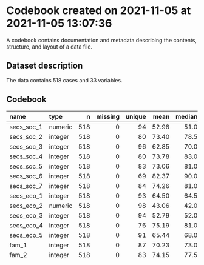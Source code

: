 Codebook created on 2021-11-05 at 2021-11-05 13:07:36
================

A codebook contains documentation and metadata describing the contents,
structure, and layout of a data file.

## Dataset description

The data contains 518 cases and 33 variables.

## Codebook

| name         | type    |   n | missing | unique |  mean | median | mode |    sd | min | max | range |  skew | skew\_2se |  kurt | kurt\_2se |
|:-------------|:--------|----:|--------:|-------:|------:|-------:|-----:|------:|----:|----:|------:|------:|----------:|------:|----------:|
| secs\_soc\_1 | numeric | 518 |       0 |     94 | 52.98 |   51.0 | 51.0 | 32.84 |   1 | 101 |   100 |  0.04 |      0.18 | -1.24 |     -2.88 |
| secs\_soc\_2 | integer | 518 |       0 |     80 | 73.40 |   78.5 | 78.5 | 23.48 |   0 | 100 |   100 | -0.95 |     -4.41 |  0.59 |      1.38 |
| secs\_soc\_3 | integer | 518 |       0 |     96 | 62.85 |   70.0 | 70.0 | 32.27 |   0 | 100 |   100 | -0.62 |     -2.90 | -0.83 |     -1.94 |
| secs\_soc\_4 | integer | 518 |       0 |     80 | 73.78 |   83.0 | 83.0 | 27.64 |   0 | 100 |   100 | -1.03 |     -4.81 |  0.18 |      0.42 |
| secs\_soc\_5 | integer | 518 |       0 |     83 | 73.06 |   81.0 | 81.0 | 26.38 |   0 | 100 |   100 | -1.05 |     -4.90 |  0.39 |      0.90 |
| secs\_soc\_6 | integer | 518 |       0 |     69 | 82.37 |   90.0 | 90.0 | 20.26 |   0 | 100 |   100 | -1.58 |     -7.36 |  2.76 |      6.45 |
| secs\_soc\_7 | integer | 518 |       0 |     84 | 74.26 |   81.0 | 81.0 | 25.21 |   0 | 100 |   100 | -1.07 |     -4.97 |  0.62 |      1.45 |
| secs\_eco\_1 | integer | 518 |       0 |     93 | 64.50 |   64.5 | 64.5 | 25.26 |   0 | 100 |   100 | -0.45 |     -2.10 | -0.34 |     -0.79 |
| secs\_eco\_2 | numeric | 518 |       0 |     98 | 43.06 |   42.0 | 42.0 | 27.60 |   1 | 101 |   100 |  0.42 |      1.97 | -0.61 |     -1.43 |
| secs\_eco\_3 | integer | 518 |       0 |     94 | 52.79 |   52.0 | 52.0 | 33.71 |   0 | 100 |   100 | -0.09 |     -0.43 | -1.32 |     -3.08 |
| secs\_eco\_4 | integer | 518 |       0 |     76 | 75.19 |   81.0 | 81.0 | 21.34 |   0 | 100 |   100 | -0.82 |     -3.80 |  0.26 |      0.61 |
| secs\_eco\_5 | integer | 518 |       0 |     91 | 65.44 |   68.0 | 68.0 | 22.54 |   0 | 100 |   100 | -0.60 |     -2.81 |  0.22 |      0.52 |
| fam\_1       | integer | 518 |       0 |     87 | 70.23 |   73.0 | 73.0 | 23.56 |   0 | 100 |   100 | -0.78 |     -3.61 |  0.22 |      0.51 |
| fam\_2       | integer | 518 |       0 |     83 | 74.15 |   77.5 | 77.5 | 23.99 |   0 | 100 |   100 | -0.97 |     -4.52 |  0.57 |      1.32 |
| fam\_3       | integer | 518 |       0 |     86 | 71.57 |   74.0 | 74.0 | 23.63 |   0 | 100 |   100 | -0.84 |     -3.92 |  0.33 |      0.76 |
| grp\_1       | integer | 518 |       0 |     87 | 66.48 |   69.0 | 69.0 | 22.44 |   0 | 100 |   100 | -0.70 |     -3.24 |  0.43 |      1.00 |
| grp\_2       | integer | 518 |       0 |     83 | 69.50 |   72.0 | 72.0 | 21.55 |   0 | 100 |   100 | -0.72 |     -3.36 |  0.56 |      1.31 |
| grp\_3       | integer | 518 |       0 |     66 | 80.33 |   82.0 | 82.0 | 17.60 |   0 | 100 |   100 | -1.24 |     -5.79 |  2.48 |      5.78 |
| rec\_1       | integer | 518 |       0 |     80 | 72.81 |   75.0 | 75.0 | 20.71 |   0 | 100 |   100 | -0.84 |     -3.91 |  0.76 |      1.78 |
| rec\_2       | integer | 518 |       0 |     67 | 79.43 |   80.0 | 80.0 | 17.50 |   2 | 100 |    98 | -0.88 |     -4.10 |  0.84 |      1.97 |
| rec\_3       | integer | 518 |       0 |     60 | 80.38 |   81.0 | 81.0 | 16.41 |   0 | 100 |   100 | -1.03 |     -4.80 |  1.84 |      4.28 |
| her\_1       | integer | 518 |       0 |     80 | 73.86 |   75.0 | 75.0 | 19.08 |   0 | 100 |   100 | -0.77 |     -3.61 |  0.76 |      1.78 |
| her\_2       | integer | 518 |       0 |     77 | 75.53 |   78.0 | 78.0 | 20.57 |   0 | 100 |   100 | -0.97 |     -4.53 |  1.16 |      2.72 |
| her\_3       | integer | 518 |       0 |     85 | 73.18 |   78.0 | 78.0 | 24.92 |   0 | 100 |   100 | -1.10 |     -5.11 |  0.80 |      1.87 |
| def\_1       | integer | 518 |       0 |     98 | 53.66 |   54.0 | 54.0 | 25.62 |   0 | 100 |   100 | -0.26 |     -1.22 | -0.55 |     -1.29 |
| def\_2       | integer | 518 |       0 |     91 | 66.40 |   70.0 | 70.0 | 26.04 |   0 | 100 |   100 | -0.75 |     -3.49 |  0.03 |      0.07 |
| def\_3       | integer | 518 |       0 |     79 | 75.57 |   78.0 | 78.0 | 21.31 |   0 | 100 |   100 | -0.90 |     -4.17 |  0.62 |      1.44 |
| fai\_1       | integer | 518 |       0 |     85 | 78.02 |   83.5 | 83.5 | 22.43 |   0 | 100 |   100 | -1.24 |     -5.78 |  1.36 |      3.17 |
| fai\_2       | integer | 518 |       0 |     60 | 84.93 |   91.0 | 91.0 | 16.96 |   0 | 100 |   100 | -1.53 |     -7.14 |  3.22 |      7.51 |
| fai\_3       | integer | 518 |       0 |     89 | 69.50 |   74.0 | 74.0 | 25.88 |   0 | 100 |   100 | -0.87 |     -4.07 |  0.17 |      0.39 |
| pro\_1       | numeric | 518 |       0 |     98 | 57.26 |   53.0 | 53.0 | 29.48 |   1 | 101 |   100 | -0.10 |     -0.46 | -1.16 |     -2.70 |
| pro\_2       | numeric | 518 |       0 |     99 | 64.26 |   71.0 | 71.0 | 28.85 |   1 | 101 |   100 | -0.46 |     -2.14 | -0.92 |     -2.15 |
| pro\_3       | numeric | 518 |       0 |     99 | 67.43 |   73.5 | 73.5 | 29.77 |   1 | 101 |   100 | -0.62 |     -2.89 | -0.89 |     -2.08 |

### Legend

-   **Name**: Variable name
-   **type**: Data type of the variable
-   **missing**: Proportion of missing values for this variable
-   **unique**: Number of unique values
-   **mean**: Mean value
-   **median**: Median value
-   **mode**: Most common value (for categorical variables, this shows
    the frequency of the most common category)
-   **mode\_value**: For categorical variables, the value of the most
    common category
-   **sd**: Standard deviation (measure of dispersion for numerical
    variables
-   **v**: Agresti’s V (measure of dispersion for categorical variables)
-   **min**: Minimum value
-   **max**: Maximum value
-   **range**: Range between minimum and maximum value
-   **skew**: Skewness of the variable
-   **skew\_2se**: Skewness of the variable divided by 2\*SE of the
    skewness. If this is greater than abs(1), skewness is significant
-   **kurt**: Kurtosis (peakedness) of the variable
-   **kurt\_2se**: Kurtosis of the variable divided by 2\*SE of the
    kurtosis. If this is greater than abs(1), kurtosis is significant.

This codebook was generated using the [Workflow for Open Reproducible
Code in Science (WORCS)](https://osf.io/zcvbs/)
